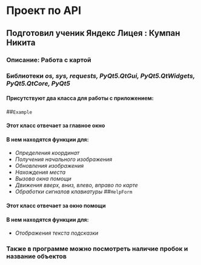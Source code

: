 # Проект по API
## Подготовил ученик Яндекс Лицея : Кумпан Никита

### Описание: **Работа с картой**
### Библиотеки *os, sys, requests, PyQt5.QtGui, PyQt5.QtWidgets, PyQt5.QtCore, PyQt5*

#### Присутствуют два класса для работы с приложением:
##`Example`
#### Этот класс отвечает за главное окно
#### В нем находятся функции для:
- *Определения координат*
- *Получения начального изображения*
- *Обновления изображения*
- *Нахождения места*
- *Вызова окна помощи*
- *Движения вверх, вниз, влево, вправо по карте*
- *Обработки сигналов клавиатуры*
##`HelpForm`
#### Этот класс отвечает за окно помощи
#### В нем находятся функции для:
- *Отображения текста подсказки*
### Также в программе можно посмотреть наличие пробок и название объектов